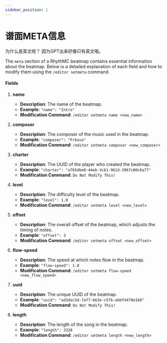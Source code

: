 ```yaml
---
sidebar_position: 1
---
```


# 谱面META信息

为什么是英文呢？ 因为GPT出来好像只有英文哦。

The `meta` section of a RhythMC beatmap contains essential information about the beatmap. Below is a detailed explanation of each field and how to modify them using the `/editor setmeta` command.

#### Fields

1. **name**
   - **Description**: The name of the beatmap.
   - **Example**: `"name": "Intro"`
   - **Modification Command**: `/editor setmeta name <new_name>`

2. **composer**
   - **Description**: The composer of the music used in the beatmap.
   - **Example**: `"composer": "Frkovo"`
   - **Modification Command**: `/editor setmeta composer <new_composer>`

3. **charter**
   - **Description**: The UUID of the player who created the beatmap.
   - **Example**: `"charter": "a765dbe0-44eb-3cb1-961d-3967c00c6a77"`
   - **Modification Command**: `Do Not Modify This!`

4. **level**
   - **Description**: The difficulty level of the beatmap.
   - **Example**: `"level": 1.0`
   - **Modification Command**: `/editor setmeta level <new_level>`

5. **offset**
   - **Description**: The overall offset of the beatmap, which adjusts the timing of notes.
   - **Example**: `"offset": 3`
   - **Modification Command**: `/editor setmeta offset <new_offset>`

6. **flow-speed**
   - **Description**: The speed at which notes flow in the beatmap.
   - **Example**: `"flow-speed": 1.0`
   - **Modification Command**: `/editor setmeta flow-speed <new_flow_speed>`

7. **uuid**
   - **Description**: The unique UUID of the beatmap.
   - **Example**: `"uuid": "ad3dac5d-7af7-b63e-c57b-abbf4478e1b6"`
   - **Modification Command**: `Do Not Modify This!`

8. **length**
   - **Description**: The length of the song in the beatmap.
   - **Example**: `"length": 3320`
   - **Modification Command**: `/editor setmeta length <new_length>`
